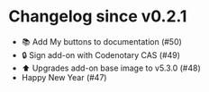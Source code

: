 # Changelog since v0.2.1
- 📚 Add My buttons to documentation (#50) 
- 🔒 Sign add-on with Codenotary CAS (#49) 
- ⬆️ Upgrades add-on base image to v5.3.0 (#48) 
- Happy New Year (#47) 
